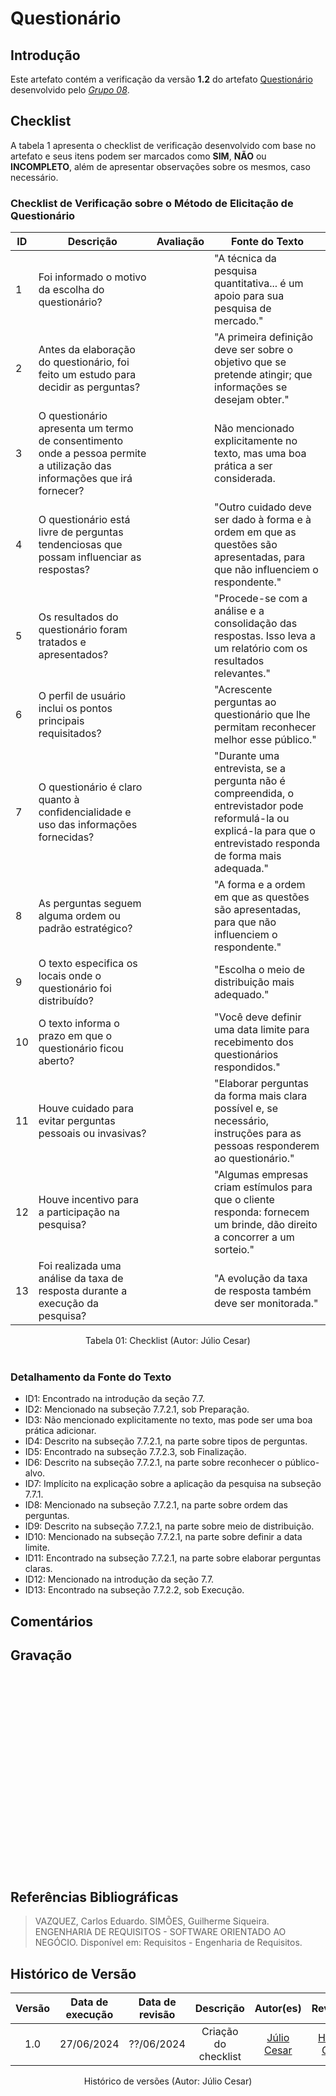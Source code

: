 # Questionário

## Introdução

Este artefato contém a verificação da versão **1.2** do artefato [Questionário](https://requisitos-de-software.github.io/2024.1-Consumidor.gov/Elicitação/Questionário/) desenvolvido pelo [*Grupo 08*](https://github.com/Requisitos-de-Software/2024.1-Consumidor.gov/tree/main).
## Checklist

A tabela 1 apresenta o checklist de verificação desenvolvido com base no artefato e seus itens podem ser marcados como **SIM**, **NÃO** ou **INCOMPLETO**, além de apresentar observações sobre os mesmos, caso necessário.

### Checklist de Verificação sobre o Método de Elicitação de Questionário

| ID  | Descrição                                                                                           | Avaliação | Fonte do Texto                                                                                                              |
|-----|-----------------------------------------------------------------------------------------------------|-----------|-----------------------------------------------------------------------------------------------------------------------------|
| 1   | Foi informado o motivo da escolha do questionário?                                                  |           | "A técnica da pesquisa quantitativa... é um apoio para sua pesquisa de mercado."                                            |
| 2   | Antes da elaboração do questionário, foi feito um estudo para decidir as perguntas?                |           | "A primeira definição deve ser sobre o objetivo que se pretende atingir; que informações se desejam obter."                 |
| 3   | O questionário apresenta um termo de consentimento onde a pessoa permite a utilização das informações que irá fornecer? |           | Não mencionado explicitamente no texto, mas uma boa prática a ser considerada.                                               |
| 4   | O questionário está livre de perguntas tendenciosas que possam influenciar as respostas?             |           | "Outro cuidado deve ser dado à forma e à ordem em que as questões são apresentadas, para que não influenciem o respondente."|
| 5   | Os resultados do questionário foram tratados e apresentados?                                        |           | "Procede-se com a análise e a consolidação das respostas. Isso leva a um relatório com os resultados relevantes."           |
| 6   | O perfil de usuário inclui os pontos principais requisitados?                                       |           | "Acrescente perguntas ao questionário que lhe permitam reconhecer melhor esse público."                                     |
| 7   | O questionário é claro quanto à confidencialidade e uso das informações fornecidas?                 |           | "Durante uma entrevista, se a pergunta não é compreendida, o entrevistador pode reformulá-la ou explicá-la para que o entrevistado responda de forma mais adequada." |
| 8   | As perguntas seguem alguma ordem ou padrão estratégico?                                             |           | "A forma e a ordem em que as questões são apresentadas, para que não influenciem o respondente."                            |
| 9   | O texto especifica os locais onde o questionário foi distribuído?                                   |           | "Escolha o meio de distribuição mais adequado."                                                                             |
| 10  | O texto informa o prazo em que o questionário ficou aberto?                                         |           | "Você deve definir uma data limite para recebimento dos questionários respondidos."                                         |
| 11  | Houve cuidado para evitar perguntas pessoais ou invasivas?                                          |           | "Elaborar perguntas da forma mais clara possível e, se necessário, instruções para as pessoas responderem ao questionário." |
| 12  | Houve incentivo para a participação na pesquisa?                                                    |           | "Algumas empresas criam estímulos para que o cliente responda: fornecem um brinde, dão direito a concorrer a um sorteio."   |
| 13  | Foi realizada uma análise da taxa de resposta durante a execução da pesquisa?                       |           | "A evolução da taxa de resposta também deve ser monitorada."                                                                |


<div align="center">
<figcaption align="center">Tabela 01: Checklist (Autor: Júlio Cesar)</figcaption>
</div>
<br/>

### Detalhamento da Fonte do Texto

- ID1: Encontrado na introdução da seção 7.7.
- ID2: Mencionado na subseção 7.7.2.1, sob Preparação.
- ID3: Não mencionado explicitamente no texto, mas pode ser uma boa prática adicionar.
- ID4: Descrito na subseção 7.7.2.1, na parte sobre tipos de perguntas.
- ID5: Encontrado na subseção 7.7.2.3, sob Finalização.
- ID6: Descrito na subseção 7.7.2.1, na parte sobre reconhecer o público-alvo.
- ID7: Implícito na explicação sobre a aplicação da pesquisa na subseção 7.7.1.
- ID8: Mencionado na subseção 7.7.2.1, na parte sobre ordem das perguntas.
- ID9: Descrito na subseção 7.7.2.1, na parte sobre meio de distribuição.
- ID10: Mencionado na subseção 7.7.2.1, na parte sobre definir a data limite.
- ID11: Encontrado na subseção 7.7.2.1, na parte sobre elaborar perguntas claras.
- ID12: Mencionado na introdução da seção 7.7.
- ID13: Encontrado na subseção 7.7.2.2, sob Execução.




## Comentários



## Gravação 

<iframe width="560" height="315" src="" title="YouTube video player" frameborder="0" allow="accelerometer; autoplay; clipboard-write; encrypted-media; gyroscope; picture-in-picture; web-share" allowfullscreen></iframe>

## Referências Bibliográficas

> <a id="FTF2Ref" href="#FTF3"></a> VAZQUEZ, Carlos Eduardo. SIMÕES, Guilherme Siqueira. ENGENHARIA DE REQUISITOS - SOFTWARE ORIENTADO AO NEGÓCIO. Disponível em: Requisitos - Engenharia de Requisitos.


## Histórico de Versão

| Versão | Data de execução | Data de revisão |  Descrição                          | Autor(es)                                           | Revisor(es)                                           |
| :----: | :--------------: | :-------------: | :---------------------------------: | :-------------------------------------------------: | :---------------------------------------------------: |
| 1.0    | 27/06/2024       | ??/06/2024      | Criação do checklist    | [Júlio Cesar](https://github.com/Julio1099)   | [Henrique Galdino](https://github.com/hgaldino05)         |


<div align="center">
<figcaption align="center">Histórico de versões (Autor: Júlio Cesar)</figcaption>
</div>
<br/>